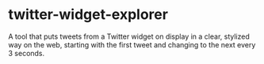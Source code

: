 # twitter-widget-explorer
A tool that puts tweets from a Twitter widget on display in a clear, stylized way on the web, starting with the first tweet and changing to the next every 3 seconds. 

